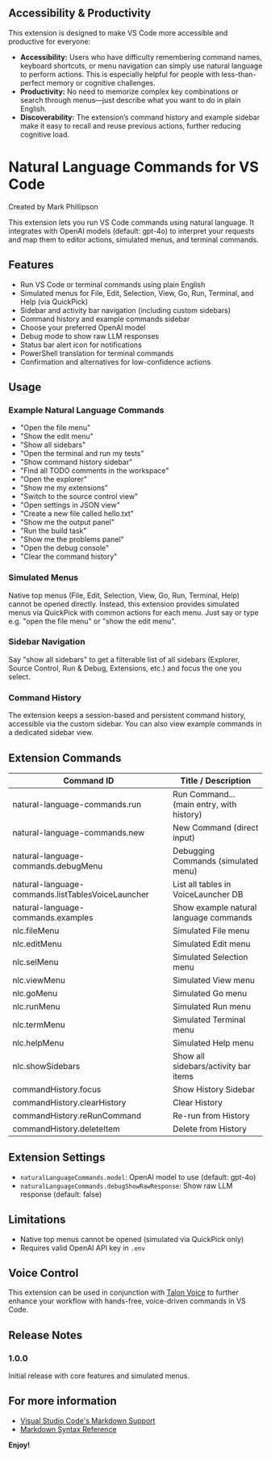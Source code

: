 ## Accessibility & Productivity

This extension is designed to make VS Code more accessible and productive for everyone:

- **Accessibility:** Users who have difficulty remembering command names, keyboard shortcuts, or menu navigation can simply use natural language to perform actions. This is especially helpful for people with less-than-perfect memory or cognitive challenges.
- **Productivity:** No need to memorize complex key combinations or search through menus—just describe what you want to do in plain English.
- **Discoverability:** The extension’s command history and example sidebar make it easy to recall and reuse previous actions, further reducing cognitive load.


# Natural Language Commands for VS Code

Created by Mark Phillipson

This extension lets you run VS Code commands using natural language. It integrates with OpenAI models (default: gpt-4o) to interpret your requests and map them to editor actions, simulated menus, and terminal commands.

## Features
- Run VS Code or terminal commands using plain English
- Simulated menus for File, Edit, Selection, View, Go, Run, Terminal, and Help (via QuickPick)
- Sidebar and activity bar navigation (including custom sidebars)
- Command history and example commands sidebar
- Choose your preferred OpenAI model
- Debug mode to show raw LLM responses
- Status bar alert icon for notifications
- PowerShell translation for terminal commands
- Confirmation and alternatives for low-confidence actions

## Usage

### Example Natural Language Commands
- "Open the file menu"
- "Show the edit menu"
- "Show all sidebars"
- "Open the terminal and run my tests"
- "Show command history sidebar"
- "Find all TODO comments in the workspace"
- "Open the explorer"
- "Show me my extensions"
- "Switch to the source control view"
- "Open settings in JSON view"
- "Create a new file called hello.txt"
- "Show me the output panel"
- "Run the build task"
- "Show me the problems panel"
- "Open the debug console"
- "Clear the command history"

### Simulated Menus
Native top menus (File, Edit, Selection, View, Go, Run, Terminal, Help) cannot be opened directly. Instead, this extension provides simulated menus via QuickPick with common actions for each menu. Just say or type e.g. "open the file menu" or "show the edit menu".

### Sidebar Navigation
Say "show all sidebars" to get a filterable list of all sidebars (Explorer, Source Control, Run & Debug, Extensions, etc.) and focus the one you select.

### Command History
The extension keeps a session-based and persistent command history, accessible via the custom sidebar. You can also view example commands in a dedicated sidebar view.

## Extension Commands

| Command ID                                      | Title / Description                       |
|-------------------------------------------------|-------------------------------------------|
| natural-language-commands.run                   | Run Command... (main entry, with history) |
| natural-language-commands.new                   | New Command (direct input)                |
| natural-language-commands.debugMenu             | Debugging Commands (simulated menu)       |
| natural-language-commands.listTablesVoiceLauncher| List all tables in VoiceLauncher DB       |
| natural-language-commands.examples              | Show example natural language commands    |
| nlc.fileMenu                                    | Simulated File menu                       |
| nlc.editMenu                                    | Simulated Edit menu                       |
| nlc.selMenu                                     | Simulated Selection menu                  |
| nlc.viewMenu                                    | Simulated View menu                       |
| nlc.goMenu                                      | Simulated Go menu                         |
| nlc.runMenu                                     | Simulated Run menu                        |
| nlc.termMenu                                    | Simulated Terminal menu                   |
| nlc.helpMenu                                    | Simulated Help menu                       |
| nlc.showSidebars                                | Show all sidebars/activity bar items      |
| commandHistory.focus                            | Show History Sidebar                      |
| commandHistory.clearHistory                     | Clear History                             |
| commandHistory.reRunCommand                     | Re-run from History                       |
| commandHistory.deleteItem                       | Delete from History                       |

## Extension Settings
- `naturalLanguageCommands.model`: OpenAI model to use (default: gpt-4o)
- `naturalLanguageCommands.debugShowRawResponse`: Show raw LLM response (default: false)

## Limitations
- Native top menus cannot be opened (simulated via QuickPick only)
- Requires valid OpenAI API key in `.env`

## Voice Control
This extension can be used in conjunction with [Talon Voice](https://talonvoice.com/) to further enhance your workflow with hands-free, voice-driven commands in VS Code.

## Release Notes
### 1.0.0
Initial release with core features and simulated menus.

## For more information

- [Visual Studio Code's Markdown Support](http://code.visualstudio.com/docs/languages/markdown)
- [Markdown Syntax Reference](https://help.github.com/articles/markdown-basics/)

**Enjoy!**
